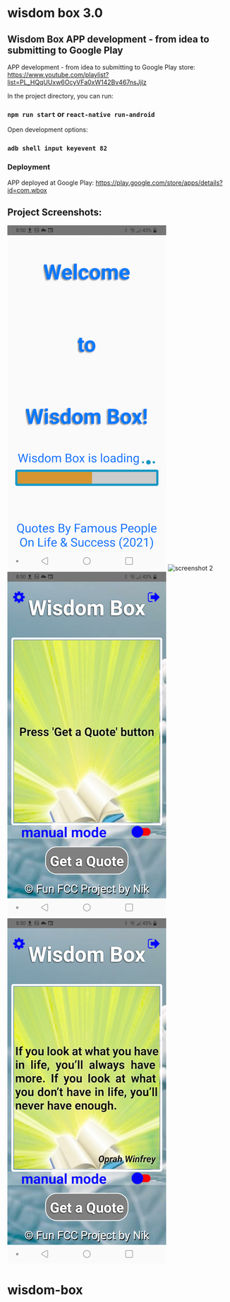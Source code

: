 # wisdom box 3.0

## Wisdom Box APP development - from idea to submitting to Google Play

APP development - from idea to submitting to Google Play store: https://www.youtube.com/playlist?list=PL_HQqUUxw6OcyVFa0xW142Bv467nsJjlz

In the project directory, you can run:

### `npm run start` or `react-native run-android`

Open development options:
### `adb shell input keyevent 82`

### Deployment

APP deployed at Google Play: https://play.google.com/store/apps/details?id=com.wbox

## Project Screenshots:
![screenshot 1](screenshots/welcomepage.png "project screenshot")
![screenshot 2](screenshots/settings.png "project screenshot")
![screenshot 3](screenshots/mainapppageone.png "project screenshot")
![screenshot 3](screenshots/mainapppagetwo.png "project screenshot")
# wisdom-box
